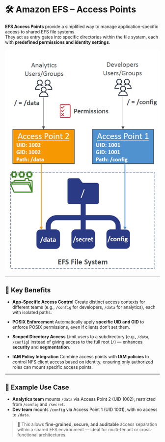# 🛠️ **Amazon EFS – Access Points**

**EFS Access Points** provide a simplified way to manage application-specific access to shared EFS file systems.  
They act as entry gates into specific directories within the file system, each with **predefined permissions and identity settings**.

<div align="center">
  <img src="images/efs-access-points.png" alt="EFS Access Points Diagram" style="border-radius: 10px;">
</div>

---

## 🔑 **Key Benefits**

- **App-Specific Access Control**
  Create distinct access contexts for different teams (e.g., `/config` for developers, `/data` for analytics), each with isolated paths.

- **POSIX Enforcement**
  Automatically apply **specific UID and GID** to enforce POSIX permissions, even if clients don’t set them.

- **Scoped Directory Access**
  Limit users to a subdirectory (e.g., `/data`, `/config`) instead of giving access to the full root (`/`) — enhances **security** and **segmentation**.

- **IAM Policy Integration**
  Combine access points with **IAM policies** to control NFS client access based on identity, ensuring only authorized roles can mount specific access points.

---

## 🧠 Example Use Case

- **Analytics team** mounts `/data` via Access Point 2 (UID 1002), restricted from `/config` and `/secret`.
- **Dev team** mounts `/config` via Access Point 1 (UID 1001), with no access to `/data`.

> 🎯 This allows **fine-grained, secure, and auditable** access separation within a shared EFS environment — ideal for multi-tenant or cross-functional architectures.
